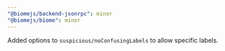 ```yaml
---
"@biomejs/backend-jsonrpc": minor
"@biomejs/biome": minor
---
```


Added options to `suspicious/noConfusingLabels` to allow specific labels.
